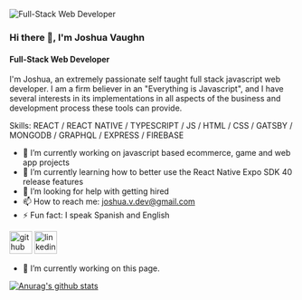 ![Full-Stack Web Developer](https://media-exp1.licdn.com/dms/image/C4E16AQE3IXtX4dAMlQ/profile-displaybackgroundimage-shrink_350_1400/0/1608772706507?e=1614211200&v=beta&t=SqGOVvYbgkXjoHYmCz6O_2WHhMjgIUWKZtLeILaiY5Q)

### Hi there 👋, I'm Joshua Vaughn
#### Full-Stack Web Developer

I'm Joshua, an extremely passionate self taught full stack javascript web developer. I am a firm believer in an "Everything is Javascript", and I have several interests in its implementations in all aspects of the business and development process these tools can provide.

Skills: REACT / REACT NATIVE / TYPESCRIPT / JS / HTML / CSS / GATSBY / MONGODB / GRAPHQL / EXPRESS / FIREBASE

- 🔭 I’m currently working on javascript based ecommerce, game and web app projects 
- 🌱 I’m currently learning how to better use the React Native Expo SDK 40 release features 
- 🤔 I’m looking for help with getting hired 
- 📫 How to reach me: joshua.v.dev@gmail.com 
- ⚡ Fun fact: I speak Spanish and English 


[<img src='https://cdn.jsdelivr.net/npm/simple-icons@3.0.1/icons/github.svg' alt='github' height='40'>](https://github.com/joshua-v-dev)  [<img src='https://cdn.jsdelivr.net/npm/simple-icons@3.0.1/icons/linkedin.svg' alt='linkedin' height='40'>](https://www.linkedin.com/in/https://www.linkedin.com/in/joshua-vaughn//)  



- 🔭 I’m currently working on this page. 


[![Anurag's github stats](https://github-readme-stats.vercel.app/api?username=joshua-v-dev)](https://github.com/anuraghazra/github-readme-stats)
